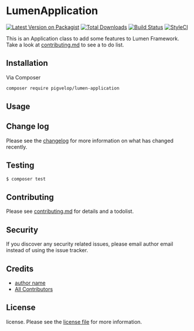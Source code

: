# LumenApplication

[![Latest Version on Packagist][ico-version]][link-packagist]
[![Total Downloads][ico-downloads]][link-downloads]
[![Build Status][ico-travis]][link-travis]
[![StyleCI][ico-styleci]][link-styleci]

This is an Application class to add some features to Lumen Framework. Take a look at [contributing.md](contributing.md) to see a to do list.

## Installation

Via Composer

``` bash
composer require pigvelop/lumen-application
```

## Usage

## Change log

Please see the [changelog](changelog.md) for more information on what has changed recently.

## Testing

``` bash
$ composer test
```

## Contributing

Please see [contributing.md](contributing.md) for details and a todolist.

## Security

If you discover any security related issues, please email author email instead of using the issue tracker.

## Credits

- [author name][link-author]
- [All Contributors][link-contributors]

## License

license. Please see the [license file](license.md) for more information.

[ico-version]: https://img.shields.io/packagist/v/pigvelop/lumenapplication.svg?style=flat-square
[ico-downloads]: https://img.shields.io/packagist/dt/pigvelop/lumenapplication.svg?style=flat-square
[ico-travis]: https://img.shields.io/travis/pigvelop/lumenapplication/master.svg?style=flat-square
[ico-styleci]: https://styleci.io/repos/12345678/shield

[link-packagist]: https://packagist.org/packages/pigvelop/lumenapplication
[link-downloads]: https://packagist.org/packages/pigvelop/lumenapplication
[link-travis]: https://travis-ci.org/pigvelop/lumenapplication
[link-styleci]: https://styleci.io/repos/12345678
[link-author]: https://github.com/pigvelop
[link-contributors]: ../../contributors

